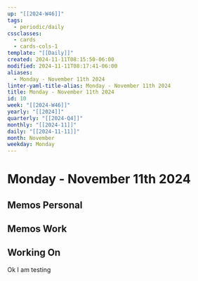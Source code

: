 ```yaml
---
up: "[[2024-W46]]"
tags:
  - periodic/daily
cssclasses:
  - cards
  - cards-cols-1
template: "[[Daily]]"
created: 2024-11-11T08:15:50-06:00
modified: 2024-11-11T08:17:41-06:00
aliases:
  - Monday - November 11th 2024
linter-yaml-title-alias: Monday - November 11th 2024
title: Monday - November 11th 2024
id: 10
week: "[[2024-W46]]"
yearly: "[[2024]]"
quarterly: "[[2024-Q4]]"
monthly: "[[2024-11]]"
daily: "[[2024-11-11]]"
month: November
weekday: Monday
---
```


# Monday - November 11th 2024

## Memos Personal

## Memos Work

## Working On

Ok I am testing
